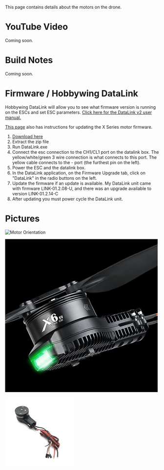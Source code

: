 This page contains details about the motors on the drone.

# YouTube Video
Coming soon.

# Build Notes
Coming soon.

# Firmware / Hobbywing DataLink
Hobbywing DataLink will allow you to see what firmware version is running on the ESCs and set ESC parameters. [Click here for the DataLink v2 user manual.](https://support.hobbywingdirect.com/hc/en-us/article_attachments/21956106298003)

[This page](https://support.hobbywingdirect.com/hc/en-us/articles/20205555624979-X-Series-Firmware-Update-Instructions) also has instructions for updating the X Series motor firmware.

1. [Download here](https://www.hobbywing.com/en/service/application.html?id=3)
1. Extract the zip file
1. Run DataLink.exe
1. Connect the esc connection to the CH1/CL1 port on the datalink box. The  yellow/white/green 3 wire connection is what connects to this port. The yellow cable connects to the - port (the furthest pin on the left).
1. Power the ESC and the datalink box.
1. In the DataLink application, on the Firmware Upgrade tab, click on "DataLink" in the radio buttons on the left.
1. Update the firmware if an update is available. My DataLink unit came with firmware LINK-01.2.08-U, and there was an upgrade available to version LINK-01.2.14-C
1. After updating you must power cycle the DataLink unit. 



# Pictures
![Motor Orientation](./images/motor-orientation.avif)

![Motor](./images/motor1.png)

![Motor](./images/motor2.jpg)